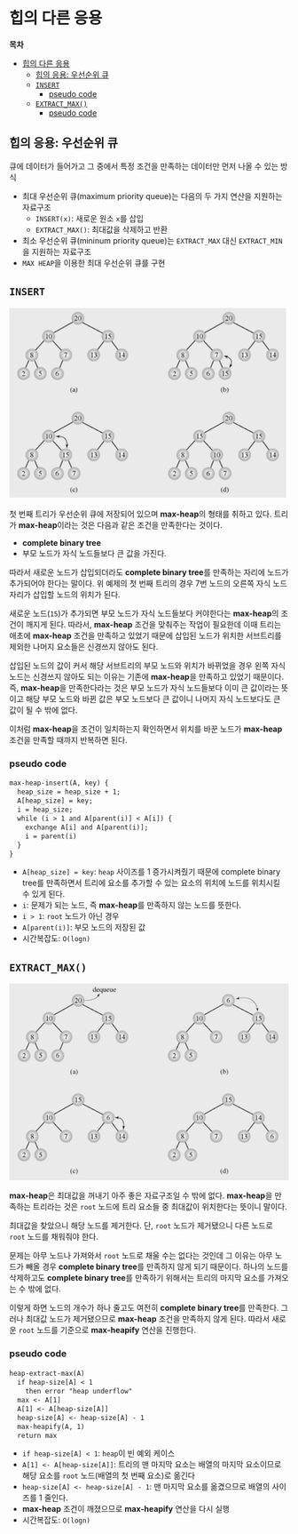 # 힙의 다른 응용

**목차**

- [힙의 다른 응용](#힙의-다른-응용)
  - [힙의 응용: 우선순위 큐](#힙의-응용-우선순위-큐)
  - [`INSERT`](#insert)
    - [pseudo code](#pseudo-code)
  - [`EXTRACT_MAX()`](#extract_max)
    - [pseudo code](#pseudo-code-1)

## 힙의 응용: 우선순위 큐

큐에 데이터가 들어가고 그 중에서 특정 조건을 만족하는 데이터만 먼저 나올 수 있는 방식

- 최대 우선순위 큐(maximum priority queue)는 다음의 두 가지 연산을 지원하는 자료구조
  - `INSERT(x)`: 새로운 원소 `x`를 삽입
  - `EXTRACT_MAX()`: 최대값을 삭제하고 반환
- 최소 우선순위 큐(mininum priority queue)는 `EXTRACT_MAX` 대신 `EXTRACT_MIN`을 지원하는 자료구조
- `MAX HEAP`을 이용한 최대 우선순위 큐를 구현

## `INSERT`

<img src="images/1.png" alt="우선순위 큐 삽입 연산 예시" width="600" />

첫 번째 트리가 우선순위 큐에 저장되어 있으며 **max-heap**의 형태를 취하고 있다. 트리가 **max-heap**이라는 것은 다음과 같은 조건을 만족한다는 것이다.

- **complete binary tree**
- 부모 노드가 자식 노드들보다 큰 값을 가진다.

따라서 새로운 노드가 삽입되더라도 **complete binary tree**를 만족하는 자리에 노드가 추가되어야 한다는 말이다. 위 예제의 첫 번째 트리의 경우 7번 노드의 오른쪽 자식 노드 자리가 삽입할 노드의 위치가 된다.

새로운 노드(`15`)가 추가되면 부모 노드가 자식 노드들보다 커야한다는 **max-heap**의 조건이 깨지게 된다. 따라서, **max-heap** 조건을 맞춰주는 작업이 필요한데 이때 트리는 애초에 **max-heap** 조건을 만족하고 있었기 때문에 삽입된 노드가 위치한 서브트리를 제외한 나머지 요소들은 신경쓰지 않아도 된다.

삽입된 노드의 값이 커서 해당 서브트리의 부모 노드와 위치가 바뀌었을 경우 왼쪽 자식 노드는 신경쓰지 않아도 되는 이유는 기존에 **max-heap**을 만족하고 있었기 때문이다. 즉, **max-heap**을 만족한다라는 것은 부모 노드가 자식 노드들보다 이미 큰 값이라는 뜻이고 해당 부모 노드와 바뀐 값은 부모 노드보다 큰 값이니 나머지 자식 노드보다도 큰 값이 될 수 밖에 없다.

이처럼 **max-heap**을 조건이 일치하는지 확인하면서 위치를 바꾼 노드가 **max-heap** 조건을 만족할 때까지 반복하면 된다.

### pseudo code

```
max-heap-insert(A, key) {
  heap_size = heap_size + 1;
  A[heap_size] = key;
  i = heap_size;
  while (i > 1 and A[parent(i)] < A[i]) {
    exchange A[i] and A[parent(i)];
    i = parent(i)
  }
}
```

- `A[heap_size] = key`: `heap` 사이즈를 1 증가시켜줬기 때문에 complete binary tree를 만족하면서 트리에 요소를 추가할 수 있는 요소의 위치에 노드를 위치시킬 수 있게 된다.
- `i`: 문제가 되는 노드, 즉 **max-heap**를 만족하지 않는 노드를 뜻한다.
- `i > 1`: `root` 노드가 아닌 경우
- `A[parent(i)]`: 부모 노드의 저장된 값
- 시간복잡도: `O(logn)`

## `EXTRACT_MAX()`

<img src="images/2.png" alt="우선순위 큐 최대값 추출 연산 예시" width="600" />

**max-heap**은 최대값을 꺼내기 아주 좋은 자료구조일 수 밖에 없다. **max-heap**을 만족하는 트리라는 것은 `root` 노드에 트리 요소들 중 최대값이 위치한다는 뜻이니 말이다.

최대값을 찾았으니 해당 노드를 제거한다. 단, `root` 노드가 제거됐으니 다른 노드로 `root` 노드를 채워줘야 한다.

문제는 아무 노드나 가져와서 `root` 노드로 채울 수는 없다는 것인데 그 이유는 아무 노드가 빼올 경우 **complete binary tree**를 만족하지 않게 되기 때문이다. 하나의 노드를 삭제하고도 **complete binary tree**를 만족하기 위해서는 트리의 마지막 요소를 가져오는 수 밖에 없다.

이렇게 하면 노드의 개수가 하나 줄고도 여전히 **complete binary tree**를 만족한다. 그러나 최대값 노드가 제거됐으므로 **max-heap** 조건을 만족하지 않게 된다. 따라서 새로운 `root` 노드를 기준으로 **max-heapify** 연산을 진행한다.

### pseudo code

```
heap-extract-max(A)
  if heap-size[A] < 1
    then error "heap underflow"
  max <- A[1]
  A[1] <- A[heap-size[A]]
  heap-size[A] <- heap-size[A] - 1
  max-heapify(A, 1)
  return max
```

- `if heap-size[A] < 1`: `heap`이 빈 예외 케이스
- `A[1] <- A[heap-size[A]]`: 트리의 맨 마지막 요소는 배열의 마지막 요소이므로 해당 요소를 `root` 노드(배열의 첫 번째 요소)로 옮긴다
- `heap-size[A] <- heap-size[A] - 1`: 맨 마지막 요소를 옮겼으므로 배열의 사이즈를 1 줄인다.
- **max-heap** 조건이 깨졌으므로 **max-heapify** 연산을 다시 실행
- 시간복잡도: `O(logn)`
